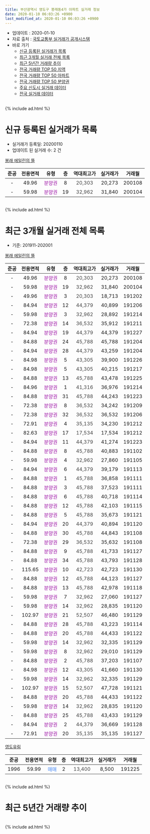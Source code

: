 ```yaml
---
title: 부산광역시 영도구 봉래동4가 아파트 실거래 정보
date: 2020-01-10 06:03:26 +0900
last_modified_at: 2020-01-10 06:03:26 +0900
---
```


* 업데이트 : 2020-01-10
* 자료 출처 : [국토교통부 실거래가 공개시스템](http://rt.molit.go.kr)
* 바로 가기
    * [신규 등록된 실거래가 목록](#신규-등록된-실거래가-목록)
    * [최근 3개월 실거래 전체 목록](#최근-3개월-실거래-전체-목록)
    * [최근 5년간 거래량 추이](#최근-5년간-거래량-추이)
    * [전국 거래량 TOP 50 지역](https://inasie.github.io/apt-trade-info/최근-3개월-전국에서-가장-거래가-많이-발생한-지역)
    * [전국 거래량 TOP 50 아파트](https://inasie.github.io/apt-trade-info/최근-3개월-전국에서-가장-거래가-많이-발생한-아파트)
    * [전국 거래량 TOP 50 분양권](https://inasie.github.io/apt-trade-info/최근-3개월-전국에서-가장-거래가-많이-발생한-분양권)
    * [주요 신도시 실거래 데이터](https://inasie.github.io/apt-trade-info/주요-신도시)
    * [전국 실거래 데이터](https://inasie.github.io/apt-trade-info/전국)
<br>
{% include ad.html %}
<br>

# 신규 등록된 실거래가 목록
* 실거래가 등록일: 20200110
* 업데이트 된 실거래 수: 2 건


[봉래 에일린의 뜰](https://search.naver.com/search.naver?query=%EB%B6%80%EC%82%B0%EA%B4%91%EC%97%AD%EC%8B%9C+%EC%98%81%EB%8F%84%EA%B5%AC+%EB%B4%89%EB%9E%98%EB%8F%994%EA%B0%80+%EB%B4%89%EB%9E%98+%EC%97%90%EC%9D%BC%EB%A6%B0%EC%9D%98+%EB%9C%B0)

|준공|전용면적|유형|층|역대최고가|실거래가|거래월|
|:---:|:---:|:---:|:---:|:---:|:---:|:---:|
|-|49.96|<span style="color:#9C11A5">분양권</span>|8|<span style="color:#444444">20,303</span>|20,273|200108|
|-|59.98|<span style="color:#9C11A5">분양권</span>|19|<span style="color:#444444">32,962</span>|31,840|200104|


<br>
{% include ad.html %}
<br>

# 최근 3개월 실거래 전체 목록
* 기준: 201911-202001


[봉래 에일린의 뜰](https://search.naver.com/search.naver?query=%EB%B6%80%EC%82%B0%EA%B4%91%EC%97%AD%EC%8B%9C+%EC%98%81%EB%8F%84%EA%B5%AC+%EB%B4%89%EB%9E%98%EB%8F%994%EA%B0%80+%EB%B4%89%EB%9E%98+%EC%97%90%EC%9D%BC%EB%A6%B0%EC%9D%98+%EB%9C%B0)

|준공|전용면적|유형|층|역대최고가|실거래가|거래월|
|:---:|:---:|:---:|:---:|:---:|:---:|:---:|
|-|49.96|<span style="color:#9C11A5">분양권</span>|8|<span style="color:#444444">20,303</span>|20,273|200108|
|-|59.98|<span style="color:#9C11A5">분양권</span>|19|<span style="color:#444444">32,962</span>|31,840|200104|
|-|49.96|<span style="color:#9C11A5">분양권</span>|3|<span style="color:#444444">20,303</span>|18,713|191202|
|-|84.94|<span style="color:#9C11A5">분양권</span>|12|<span style="color:#444444">44,379</span>|40,899|191206|
|-|59.98|<span style="color:#9C11A5">분양권</span>|3|<span style="color:#444444">32,962</span>|28,892|191214|
|-|72.38|<span style="color:#9C11A5">분양권</span>|14|<span style="color:#444444">36,532</span>|35,912|191211|
|-|84.94|<span style="color:#9C11A5">분양권</span>|19|<span style="color:#444444">44,379</span>|44,379|191227|
|-|84.88|<span style="color:#9C11A5">분양권</span>|24|<span style="color:#444444">45,788</span>|45,788|191204|
|-|84.94|<span style="color:#9C11A5">분양권</span>|28|<span style="color:#444444">44,379</span>|43,259|191204|
|-|84.98|<span style="color:#9C11A5">분양권</span>|5|<span style="color:#444444">43,305</span>|39,900|191226|
|-|84.98|<span style="color:#9C11A5">분양권</span>|5|<span style="color:#444444">43,305</span>|40,215|191217|
|-|84.88|<span style="color:#9C11A5">분양권</span>|13|<span style="color:#444444">45,788</span>|43,478|191225|
|-|84.96|<span style="color:#9C11A5">분양권</span>|1|<span style="color:#444444">41,316</span>|36,976|191214|
|-|84.88|<span style="color:#9C11A5">분양권</span>|31|<span style="color:#444444">45,788</span>|44,243|191223|
|-|72.38|<span style="color:#9C11A5">분양권</span>|8|<span style="color:#444444">36,532</span>|34,242|191209|
|-|72.38|<span style="color:#9C11A5">분양권</span>|32|<span style="color:#444444">36,532</span>|36,532|191206|
|-|72.91|<span style="color:#9C11A5">분양권</span>|4|<span style="color:#444444">35,135</span>|34,230|191212|
|-|82.63|<span style="color:#9C11A5">분양권</span>|17|<span style="color:#444444">17,534</span>|17,534|191212|
|-|84.94|<span style="color:#9C11A5">분양권</span>|11|<span style="color:#444444">44,379</span>|41,274|191223|
|-|84.88|<span style="color:#9C11A5">분양권</span>|8|<span style="color:#444444">45,788</span>|40,883|191102|
|-|59.98|<span style="color:#9C11A5">분양권</span>|4|<span style="color:#444444">32,962</span>|27,860|191105|
|-|84.94|<span style="color:#9C11A5">분양권</span>|6|<span style="color:#444444">44,379</span>|39,179|191113|
|-|84.88|<span style="color:#9C11A5">분양권</span>|1|<span style="color:#444444">45,788</span>|36,858|191111|
|-|84.88|<span style="color:#9C11A5">분양권</span>|3|<span style="color:#444444">45,788</span>|37,523|191111|
|-|84.88|<span style="color:#9C11A5">분양권</span>|6|<span style="color:#444444">45,788</span>|40,718|191114|
|-|84.88|<span style="color:#9C11A5">분양권</span>|12|<span style="color:#444444">45,788</span>|42,103|191115|
|-|84.88|<span style="color:#9C11A5">분양권</span>|5|<span style="color:#444444">45,788</span>|35,673|191121|
|-|84.94|<span style="color:#9C11A5">분양권</span>|20|<span style="color:#444444">44,379</span>|40,894|191120|
|-|84.88|<span style="color:#9C11A5">분양권</span>|30|<span style="color:#444444">45,788</span>|44,843|191108|
|-|72.38|<span style="color:#9C11A5">분양권</span>|29|<span style="color:#444444">36,532</span>|35,632|191108|
|-|84.88|<span style="color:#9C11A5">분양권</span>|9|<span style="color:#444444">45,788</span>|41,733|191127|
|-|84.88|<span style="color:#9C11A5">분양권</span>|34|<span style="color:#444444">45,788</span>|43,793|191128|
|-|115.65|<span style="color:#9C11A5">분양권</span>|10|<span style="color:#444444">42,723</span>|42,723|191130|
|-|84.88|<span style="color:#9C11A5">분양권</span>|12|<span style="color:#444444">45,788</span>|44,123|191127|
|-|84.88|<span style="color:#9C11A5">분양권</span>|13|<span style="color:#444444">45,788</span>|42,978|191118|
|-|59.98|<span style="color:#9C11A5">분양권</span>|7|<span style="color:#444444">32,962</span>|27,060|191127|
|-|59.98|<span style="color:#9C11A5">분양권</span>|14|<span style="color:#444444">32,962</span>|28,835|191120|
|-|102.97|<span style="color:#9C11A5">분양권</span>|21|<span style="color:#444444">52,507</span>|46,480|191129|
|-|84.88|<span style="color:#9C11A5">분양권</span>|28|<span style="color:#444444">45,788</span>|43,223|191114|
|-|84.88|<span style="color:#9C11A5">분양권</span>|20|<span style="color:#444444">45,788</span>|44,433|191122|
|-|59.98|<span style="color:#9C11A5">분양권</span>|14|<span style="color:#444444">32,962</span>|32,335|191129|
|-|59.98|<span style="color:#9C11A5">분양권</span>|8|<span style="color:#444444">32,962</span>|29,010|191129|
|-|84.88|<span style="color:#9C11A5">분양권</span>|2|<span style="color:#444444">45,788</span>|37,203|191107|
|-|84.98|<span style="color:#9C11A5">분양권</span>|12|<span style="color:#444444">43,305</span>|41,660|191130|
|-|59.98|<span style="color:#9C11A5">분양권</span>|14|<span style="color:#444444">32,962</span>|32,335|191129|
|-|102.97|<span style="color:#9C11A5">분양권</span>|15|<span style="color:#444444">52,507</span>|47,728|191121|
|-|84.88|<span style="color:#9C11A5">분양권</span>|20|<span style="color:#444444">45,788</span>|44,433|191122|
|-|59.98|<span style="color:#9C11A5">분양권</span>|14|<span style="color:#444444">32,962</span>|28,835|191120|
|-|84.88|<span style="color:#9C11A5">분양권</span>|25|<span style="color:#444444">45,788</span>|43,433|191129|
|-|84.94|<span style="color:#9C11A5">분양권</span>|2|<span style="color:#444444">44,379</span>|36,669|191128|
|-|72.91|<span style="color:#9C11A5">분양권</span>|20|<span style="color:#444444">35,135</span>|35,135|191127|


<script async src="//pagead2.googlesyndication.com/pagead/js/adsbygoogle.js"></script>
<!-- 기본 -->
<ins class="adsbygoogle"
     style="display:block"
     data-ad-client="ca-pub-2446590836940007"
     data-ad-slot="1659523306"
     data-ad-format="auto"
     data-full-width-responsive="true"></ins>
<script>
(adsbygoogle = window.adsbygoogle || []).push({});
</script>


[영도유림](https://search.naver.com/search.naver?query=%EB%B6%80%EC%82%B0%EA%B4%91%EC%97%AD%EC%8B%9C+%EC%98%81%EB%8F%84%EA%B5%AC+%EB%B4%89%EB%9E%98%EB%8F%994%EA%B0%80+%EC%98%81%EB%8F%84%EC%9C%A0%EB%A6%BC)

|준공|전용면적|유형|층|역대최고가|실거래가|거래월|
|:---:|:---:|:---:|:---:|:---:|:---:|:---:|
|1996|59.99|<span style="color:#4285f3">매매</span>|2|<span style="color:#444444">13,400</span>|8,500|191225|


<br>
{% include ad.html %}
<br>

# 최근 5년간 거래량 추이


<div style="width:100%;">
    <canvas id="deal_progress" height="200"></canvas>
</div>

<script>
new Chart(document.getElementById("deal_progress"), {
    type: 'line',
    data: {
        labels: ['201501','201502','201503','201504','201505','201506','201507','201508','201509','201510','201511','201512','201601','201602','201603','201604','201605','201606','201607','201608','201609','201610','201611','201612','201701','201702','201703','201704','201705','201706','201707','201708','201709','201710','201711','201712','201801','201802','201803','201804','201805','201806','201807','201808','201809','201810','201811','201812','201901','201902','201903','201904','201905','201906','201907','201908','201909','201910','201911','201912','202001'],
        datasets: [{
            label: '매매',
            pointRadius: 1,
            data: [0, 4, 2, 1, 1, 1, 1, 0, 2, 2, 1, 0, 0, 0, 1, 3, 1, 1, 0, 1, 0, 0, 5, 1, 3, 1, 1, 2, 0, 1, 2, 1, 1, 0, 2, 1, 0, 2, 9, 1, 4, 1, 1, 2, 0, 166, 17, 13, 11, 10, 11, 8, 6, 10, 7, 3, 10, 17, 32, 18, 2],
            borderColor: "rgba(255, 201, 14, 1)",
            backgroundColor: "rgba(255, 201, 14, 0.5)",
            fill: false,
            lineTension: 0
        },{
            label: '전월세',
            pointRadius: 1,
            data: [1, 0, 0, 1, 1, 1, 0, 0, 0, 0, 0, 0, 0, 0, 0, 0, 1, 0, 0, 0, 1, 0, 0, 1, 0, 0, 1, 1, 0, 1, 0, 2, 0, 0, 0, 0, 0, 0, 1, 1, 0, 0, 0, 0, 0, 0, 1, 0, 0, 0, 1, 1, 0, 0, 1, 0, 0, 0, 0, 0, 0],
            borderColor: "rgba(0, 141, 185, 1)",
            backgroundColor: "rgba(0, 141, 185, 0.5)",
            fill: false,
            lineTension: 0
        }
        ]
    },
    options: {
        responsive: true,
        title: {
            display: false
        },
        tooltips: {
            mode: 'index',
            intersect: false
        },
        hover: {
            mode: 'nearest',
            intersect: true
        },
        scales: {
            xAxes: [{
                display: true,
                scaleLabel: {
                    display: true,
                    labelString: '년/월'
                }
            }],
            yAxes: [{
                display: true,
                ticks: {
                    suggestedMin: 0,
                },
                scaleLabel: {
                    display: true,
                    labelString: '실거래 수'
                }
            }]
        }
    }
});

</script>


<br>
{% include ad.html %}
<br>

